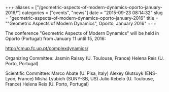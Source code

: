 +++
aliases = ["/geometric-aspects-of-modern-dynamics-oporto-january-2016/"]
categories = ["events", "news"]
date = "2015-09-23 08:14:32"
slug = "geometric-aspects-of-modern-dynamics-oporto-january-2016"
title = "\"Geometric Aspects of Modern Dynamics\", Oporto, January 2016"
+++

The conference "Geometric Aspects of Modern Dynamics" will be held in
Oporto (Portugal) from <span class="aBn" tabindex="0"
term="goog_1057806277"><span class="aQJ">January 11 until 15,
2016</span></span>:

<http://cmup.fc.up.pt/complexdynamics/>

Organizing Committee: Jasmin Raissy (U. Toulouse, France) Helena Reis
(U. Porto, Portugal)

Scientific Committee: Marco Abate (U. Pisa, Italy) Alexey Glutsuyk
(ENS-Lyon, France) Misha Lyubich (SUNY-SB, US) Julio Rebelo (U.
Toulouse, France) Helena Reis (U. Porto, Portugal)
